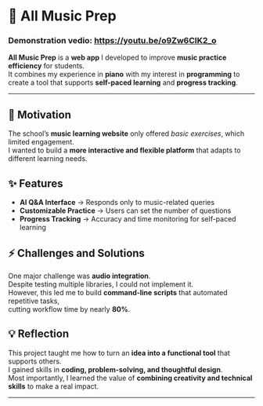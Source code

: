 
# 🎵 All Music Prep 
### Demonstration vedio: https://youtu.be/o9Zw6ClK2_o 

**All Music Prep** is a **web app** I developed to improve **music practice efficiency** for students.  
It combines my experience in **piano** with my interest in **programming** to create a tool that supports **self-paced learning** and **progress tracking**.  

---

## 🚀 Motivation
The school’s **music learning website** only offered *basic exercises*, which limited engagement.  
I wanted to build a **more interactive and flexible platform** that adapts to different learning needs.  




## ✨ Features 
- **AI Q&A Interface** → Responds only to music-related queries  
- **Customizable Practice** → Users can set the number of questions  
- **Progress Tracking** → Accuracy and time monitoring for self-paced learning  




## ⚡ Challenges and Solutions
One major challenge was **audio integration**.  
Despite testing multiple libraries, I could not implement it.  
However, this led me to build **command-line scripts** that automated repetitive tasks,  
cutting workflow time by nearly **80%**.  




## 💡 Reflection
This project taught me how to turn an **idea into a functional tool** that supports others.  
I gained skills in **coding, problem-solving, and thoughtful design**.  
Most importantly, I learned the value of **combining creativity and technical skills** to make a real impact.  

---
